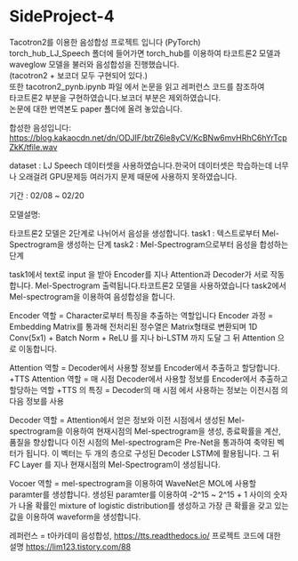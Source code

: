 # SideProject-4
Tacotron2를 이용한 음성합성 프로젝트 입니다 (PyTorch)\
torch_hub_LJ_Speech 폴더에 들어가면 torch_hub를 이용하여 타코트론2 모델과 waveglow 모델을 불러와 음성합성을 진행했습니다.\
(tacotron2 + 보코더 모두 구현되어 있다.)\
또한 tacotron2_pynb.ipynb 파일 에서 논문을 읽고 레퍼런스 코드를 참조하여\
타코트론2 부분을 구현하였습니다.보코더 부분은 제외하였습니다.\
논문에 대한 번역본도 paper 폴더에 올려 놓았습니다.

합성한 음성입니다: https://blog.kakaocdn.net/dn/ODJIF/btrZ6Ie8yCV/KcBNw6mvHRhC6hYrTcpZkK/tfile.wav



dataset : LJ Speech 데이터셋을 사용하였습니다.한국어 데이터셋은 학습하는데 너무나 오래걸려 GPU문제등 여러가지 문제 때문에 사용하지 못하였습니다.

기간 : 02/08 ~ 02/20

모델설명:

타코트론2 모델은 2단계로 나뉘어서 음성을 생성합니다.
task1 : 텍스트로부터 Mel-Spectrogram을 생성하는 단계
task2 : Mel-Spectrogram으로부터 음성을 합성하는 단계

task1에서 text로 input 을 받아 Encoder를 지나 Attention과 Decoder가 서로 작동합니다. Mel-Spectrogram 출력됩니다.타코트론2 모델을 사용하였습니다
task2에서 Mel-spectrogram을 이용하여 음성합성을 합니다.

Encoder 역할 = Character로부터 특징을 추출하는 역할입니다
Encoder 과정 = Embedding Matrix를 통과해 전처리된 정수열은 Matrix형태로 변환되며 1D Conv(5x1) + Batch Norm + ReLU 를 지나 bi-LSTM 까지 도달 그 뒤 Attention 으로 이동합니다.

Attention 역할 = Decoder에서 사용할 정보를 Encoder에서 추출하고 할당합니다.
+TTS Attention 역할 = 매 시점 Decoder에서 사용할 정보를 Encoder에서 추출하고 할당하는 역할
+TTS 의 특징 = Decoder의 매 시점 에서 사용하는 정보는 이전시점 의 다음 정보를 사용

Decoder 역할 = Attention에서 얻은 정보와 이전 시점에서 생성된 Mel-spectrogram을 이용하여 현재시점의 Mel-spectrogram을 생성, 종료확률을 계산, 품질을 향상합니다
               이전 시점의 Mel-spectrogram은 Pre-Net을 통과하여 축약된 벡터가 됩니다. 이 벡터는 두 개의 층으로 구성된 Decoder LSTM에 활용됩니다.
               그 뒤 FC Layer 를 지나 현재시점의 Mel-Spectrogram이 생성됩니다.
    
Vocoer 역할 = mel-spectrogram을 이용하여 WaveNet은 MOL에 사용할 paramter를 생성합니다. 생성된 paramter를 이용하여 
             -2^15 ~ 2^15 + 1 사이의 숫자가 나올 확률인 mixture of logistic distribution를 생성하고 가장 큰 확률을 갖고 있는 값을 이용하여 waveform을 생성합니다.

레퍼런스 = t아카데미 음성합성, https://tts.readthedocs.io/
프로젝트 코드에 대한 설명 https://lim123.tistory.com/88
